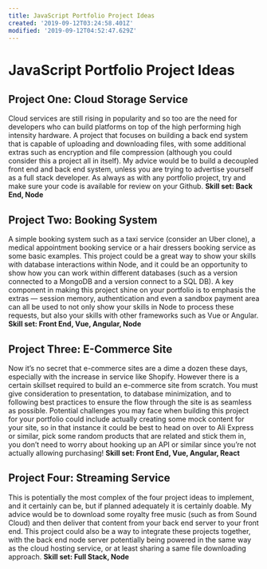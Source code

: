 ```yaml
---
title: JavaScript Portfolio Project Ideas
created: '2019-09-12T03:24:58.401Z'
modified: '2019-09-12T04:52:47.629Z'
---
```


# JavaScript Portfolio Project Ideas

## Project One: Cloud Storage Service
Cloud services are still rising in popularity and so too are the need for developers who can build platforms on top of the high performing high intensity hardware. A project that focuses on building a back end system that is capable of uploading and downloading files, with some additional extras such as encryption and file compression (although you could consider this a project all in itself).
My advice would be to build a decoupled front end and back end system, unless you are trying to advertise yourself as a full stack developer. As always as with any portfolio project, try and make sure your code is available for review on your Github.
**Skill set: Back End, Node**

## Project Two: Booking System
A simple booking system such as a taxi service (consider an Uber clone), a medical appointment booking service or a hair dressers booking service as some basic examples. This project could be a great way to show your skills with database interactions within Node, and it could be an opportunity to show how you can work within different databases (such as a version connected to a MongoDB and a version connect to a SQL DB).
A key component in making this project shine on your portfolio is to emphasis the extras — session memory, authentication and even a sandbox payment area can all be used to not only show your skills in Node to process these requests, but also your skills with other frameworks such as Vue or Angular.
**Skill set: Front End, Vue, Angular, Node**

## Project Three: E-Commerce Site
Now it’s no secret that e-commerce sites are a dime a dozen these days, especially with the increase in service like Shopify. However there is a certain skillset required to build an e-commerce site from scratch. You must give consideration to presentation, to database minimization, and to following best practices to ensure the flow through the site is as seamless as possible.
Potential challenges you may face when building this project for your portfolio could include actually creating some mock content for your site, so in that instance it could be best to head on over to Ali Express or similar, pick some random products that are related and stick them in, you don’t need to worry about hooking up an API or similar since you’re not actually allowing purchasing!
**Skill set: Front End, Vue, Angular, React**

## Project Four: Streaming Service
This is potentially the most complex of the four project ideas to implement, and it certainly can be, but if planned adequately it is certainly doable. My advice would be to download some royalty free music (such as from Sound Cloud) and then deliver that content from your back end server to your front end.
This project could also be a way to integrate these projects together, with the back end node server potentially being powered in the same way as the cloud hosting service, or at least sharing a same file downloading approach.
**Skill set: Full Stack, Node**

